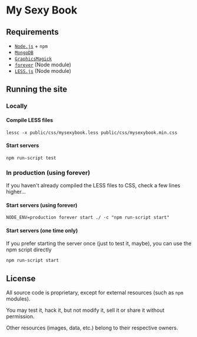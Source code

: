 # My Sexy Book

## Requirements

* [`Node.js`](nodejs.org) + `npm`
* [`MongoDB`](https://www.mongodb.org/)
* [`GraphicsMagick`](http://www.graphicsmagick.org/)
* [`forever`](https://github.com/foreverjs/forever) (Node module)
* [`LESS.js`](http://lesscss.org/) (Node module)

## Running the site

### Locally

#### Compile LESS files

```
lessc -x public/css/mysexybook.less public/css/mysexybook.min.css
```

#### Start servers

```
npm run-script test
```

### In production (using forever)

If you haven't already compiled the LESS files to CSS, check a few lines higher…

#### Start servers (using forever)

```
NODE_ENV=production forever start ./ -c "npm run-script start"
```

#### Start servers (one time only)

If you prefer starting the server once (just to test it, maybe), you can use the npm script directly

```
npm run-script start
```

## License

All source code is proprietary, except for external resources (such as `npm` modules).

You may test it, hack it, but not modify it, sell it or share it without permission.

Other resources (images, data, etc.) belong to their respective owners.